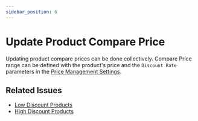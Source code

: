 ```yaml
---
sidebar_position: 6
---
```


# Update Product Compare Price

Updating product compare prices can be done collectively. Compare Price range can be defined with the product's price and the `Discount Rate` parameters in the [Price Management Settings](../configuration/price-management).

## Related Issues

- [Low Discount Products](../finding-issues/low-discount-products)
- [High Discount Products](../finding-issues/high-discount-products)
